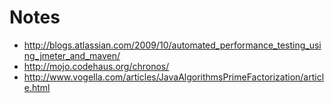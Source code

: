 # Notes

- <http://blogs.atlassian.com/2009/10/automated_performance_testing_using_jmeter_and_maven/>
- <http://mojo.codehaus.org/chronos/>
- <http://www.vogella.com/articles/JavaAlgorithmsPrimeFactorization/article.html>
